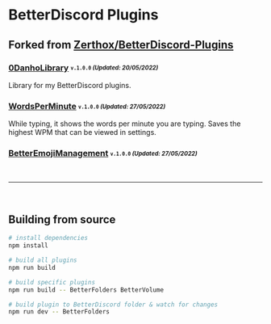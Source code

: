 # BetterDiscord Plugins
## Forked from [Zerthox/BetterDiscord-Plugins](https://github.com/Zerthox/BetterDiscord-Plugins)

### [0DanhoLibrary](/dist/bd/0DanhoLibrary.plugin.js) <sub><sup>`v.1.0.0` *(Updated: 20/05/2022)*</sup></sub>
Library for my BetterDiscord plugins.

### [WordsPerMinute](/dist/bd/WordsPerMinute.plugin.js) <sub><sup>`v.1.0.0` *(Updated: 27/05/2022)*</sup></sub>
While typing, it shows the words per minute you are typing. Saves the highest WPM that can be viewed in settings.

### [BetterEmojiManagement](/dist/bd/BetterEmojiManagement.plugin.js) <sub><sup>`v.1.0.0` *(Updated: 27/05/2022)*</sup></sub>

<br>

---

<br>

## Building from source
```sh
# install dependencies
npm install

# build all plugins
npm run build

# build specific plugins
npm run build -- BetterFolders BetterVolume

# build plugin to BetterDiscord folder & watch for changes
npm run dev -- BetterFolders
```
